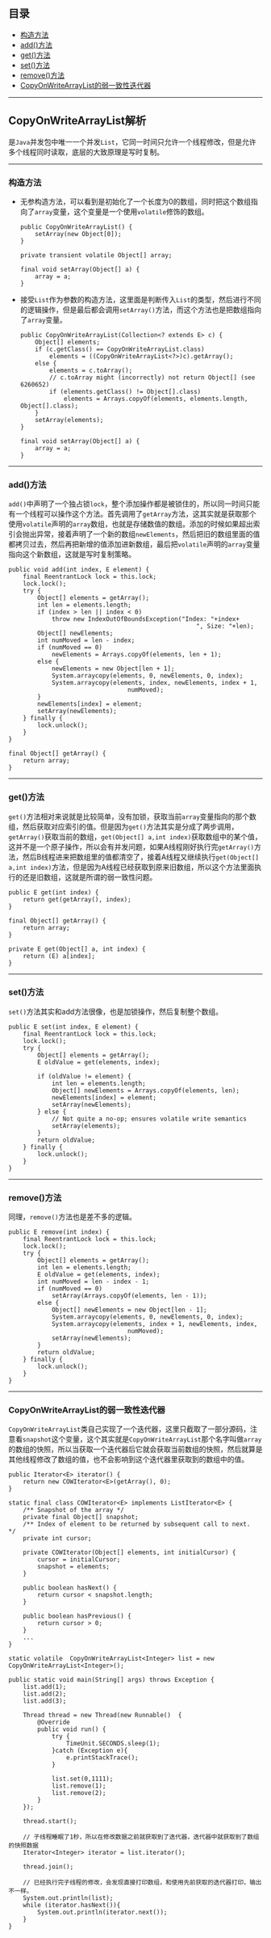 
## 目录
<!-- TOC -->
- [构造方法](#构造方法)
- [add()方法](#add()方法)
- [get()方法](#get()方法)
- [set()方法](#set()方法)
- [remove()方法](#remove()方法)
- [CopyOnWriteArrayList的弱一致性迭代器](#CopyOnWriteArrayList的弱一致性迭代器)

<!-- /TOC -->

---

## CopyOnWriteArrayList解析
是```Java```并发包中唯一一个并发```List```，它同一时间只允许一个线程修改，但是允许多个线程同时读取，底层的大致原理是写时复制。

---

### 构造方法
- 无参构造方法，可以看到是初始化了一个长度为0的数组，同时把这个数组指向了```array```变量，这个变量是一个使用```volatile```修饰的数组。
  ```
  public CopyOnWriteArrayList() {
      setArray(new Object[0]);
  }

  private transient volatile Object[] array;

  final void setArray(Object[] a) {
      array = a;
  }
  ```
- 接受```List```作为参数的构造方法，这里面是判断传入```List```的类型，然后进行不同的逻辑操作，但是最后都会调用```setArray()```方法，而这个方法也是把数组指向了```array```变量。
  ```
  public CopyOnWriteArrayList(Collection<? extends E> c) {
      Object[] elements;
      if (c.getClass() == CopyOnWriteArrayList.class)
          elements = ((CopyOnWriteArrayList<?>)c).getArray();
      else {
          elements = c.toArray();
          // c.toArray might (incorrectly) not return Object[] (see 6260652)
          if (elements.getClass() != Object[].class)
              elements = Arrays.copyOf(elements, elements.length, Object[].class);
      }
      setArray(elements);
  }

  final void setArray(Object[] a) {
      array = a;
  }
  ```
  
---

### add()方法
```add()```中声明了一个独占锁```lock```，整个添加操作都是被锁住的，所以同一时间只能有一个线程可以操作这个方法。首先调用了```getArray```方法，这其实就是获取那个使用```volatile```声明的```array```数组，也就是存储数值的数组。添加的时候如果超出索引会抛出异常，接着声明了一个新的数组```newElements```，然后把旧的数组里面的值都拷贝过去，然后再把新增的值添加进新数组，最后把```volatile```声明的```array```变量指向这个新数组，这就是写时复制策略。
```
public void add(int index, E element) {
    final ReentrantLock lock = this.lock;
    lock.lock();
    try {
        Object[] elements = getArray();
        int len = elements.length;
        if (index > len || index < 0)
            throw new IndexOutOfBoundsException("Index: "+index+
                                                    ", Size: "+len);
        Object[] newElements;
        int numMoved = len - index;
        if (numMoved == 0)
            newElements = Arrays.copyOf(elements, len + 1);
        else {
            newElements = new Object[len + 1];
            System.arraycopy(elements, 0, newElements, 0, index);
            System.arraycopy(elements, index, newElements, index + 1,
                                 numMoved);
        }
        newElements[index] = element;
        setArray(newElements);
    } finally {
        lock.unlock();
    }
}

final Object[] getArray() {
    return array;
}
```

---

### get()方法
```get()```方法相对来说就是比较简单，没有加锁，获取当前```array```变量指向的那个数组，然后获取对应索引的值。但是因为```get()```方法其实是分成了两步调用，```getArray()```获取当前的数组，```get(Object[] a,int index)```获取数组中的某个值，这并不是一个原子操作，所以会有并发问题，如果A线程刚好执行完```getArray()```方法，然后B线程进来把数组里的值都清空了，接着A线程又继续执行```get(Object[] a,int index)```方法，但是因为A线程已经获取到原来旧数组，所以这个方法里面执行的还是旧数组，这就是所谓的弱一致性问题。
```
public E get(int index) {
    return get(getArray(), index);
}

final Object[] getArray() {
    return array;
}

private E get(Object[] a, int index) {
    return (E) a[index];
}
```

---

### set()方法
```set()```方法其实和add方法很像，也是加锁操作，然后复制整个数组。
```
public E set(int index, E element) {
    final ReentrantLock lock = this.lock;
    lock.lock();
    try {
        Object[] elements = getArray();
        E oldValue = get(elements, index);

        if (oldValue != element) {
            int len = elements.length;
            Object[] newElements = Arrays.copyOf(elements, len);
            newElements[index] = element;
            setArray(newElements);
        } else {
            // Not quite a no-op; ensures volatile write semantics
            setArray(elements);
        }
        return oldValue;
    } finally {
        lock.unlock();
    }
}
```

---

### remove()方法
同理，```remove()```方法也是差不多的逻辑。
```
public E remove(int index) {
    final ReentrantLock lock = this.lock;
    lock.lock();
    try {
        Object[] elements = getArray();
        int len = elements.length;
        E oldValue = get(elements, index);
        int numMoved = len - index - 1;
        if (numMoved == 0)
            setArray(Arrays.copyOf(elements, len - 1));
        else {
            Object[] newElements = new Object[len - 1];
            System.arraycopy(elements, 0, newElements, 0, index);
            System.arraycopy(elements, index + 1, newElements, index,
                                 numMoved);
            setArray(newElements);
        }
        return oldValue;
    } finally {
        lock.unlock();
    }
}
```

---

### CopyOnWriteArrayList的弱一致性迭代器
```CopyOnWriteArrayList```类自己实现了一个迭代器，这里只截取了一部分源码，注意看```snapshot```这个变量，这个其实就是```CopyOnWriteArrayList```那个名字叫做```array```的数组的快照，所以当获取一个迭代器后它就会获取当前数组的快照，然后就算是其他线程修改了数组的值，也不会影响到这个迭代器里获取到的数组中的值。
```
public Iterator<E> iterator() {
    return new COWIterator<E>(getArray(), 0);
}

static final class COWIterator<E> implements ListIterator<E> {
    /** Snapshot of the array */
    private final Object[] snapshot;
    /** Index of element to be returned by subsequent call to next.  */
    private int cursor;

    private COWIterator(Object[] elements, int initialCursor) {
        cursor = initialCursor;
        snapshot = elements;
    }

    public boolean hasNext() {
        return cursor < snapshot.length;
    }

    public boolean hasPrevious() {
        return cursor > 0;
    }
    ...
}
```
```
static volatile  CopyOnWriteArrayList<Integer> list = new CopyOnWriteArrayList<Integer>();

public static void main(String[] args) throws Exception {
    list.add(1);
    list.add(2);
    list.add(3);

    Thread thread = new Thread(new Runnable()  {
        @Override
        public void run() {
            try {
                TimeUnit.SECONDS.sleep(1);
            }catch (Exception e){
                e.printStackTrace();
            }

            list.set(0,1111);
            list.remove(1);
            list.remove(2);
        }
    });

    thread.start();

    // 子线程睡眠了1秒，所以在修改数据之前就获取到了迭代器，迭代器中就获取到了数组的快照数据
    Iterator<Integer> iterator = list.iterator();

    thread.join();

    // 已经执行完子线程的修改，会发现直接打印数组，和使用先前获取的迭代器打印，输出不一样。
    System.out.println(list);
    while (iterator.hasNext()){
        System.out.println(iterator.next());
    }
}
```